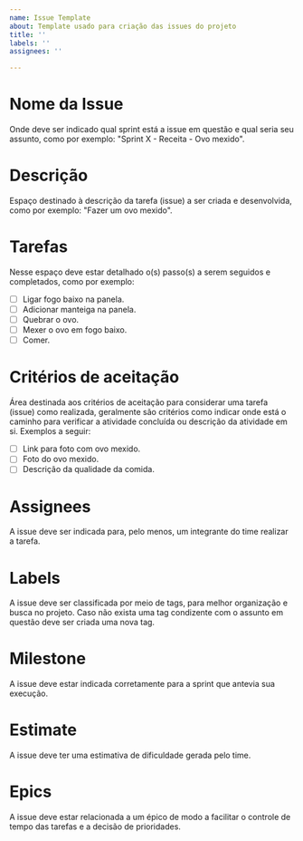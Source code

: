 ```yaml
---
name: Issue Template
about: Template usado para criação das issues do projeto
title: ''
labels: ''
assignees: ''

---
```


# Nome da Issue
Onde deve ser indicado qual sprint está a issue em questão e qual seria seu assunto, como por exemplo: "Sprint X - Receita - Ovo mexido".

# Descrição
Espaço destinado à descrição da tarefa (issue) a ser criada e desenvolvida, como por exemplo: "Fazer um ovo mexido".

# Tarefas
Nesse espaço deve estar detalhado o(s) passo(s) a serem seguidos e completados, como por exemplo:
- [ ] Ligar fogo baixo na panela.
- [ ] Adicionar manteiga na panela.
- [ ] Quebrar o ovo.
- [ ] Mexer o ovo em fogo baixo.
- [ ] Comer.

# Critérios de aceitação
Área destinada aos critérios de aceitação para considerar uma tarefa (issue) como realizada, geralmente são critérios como indicar onde está o caminho para verificar a atividade concluída ou descrição da atividade em si. Exemplos a seguir:
- [ ] Link para foto com ovo mexido.
- [ ] Foto do ovo mexido.
- [ ] Descrição da qualidade da comida.

# Assignees
A issue deve ser indicada para, pelo menos, um integrante do time realizar a tarefa.

# Labels
A issue deve ser classificada por meio de tags, para melhor organização e busca no projeto. Caso não exista uma tag condizente com o assunto em questão deve ser criada uma nova tag.

# Milestone
A issue deve estar indicada corretamente para a sprint que antevia sua execução.

# Estimate
A issue deve ter uma estimativa de dificuldade gerada pelo time.

# Epics
A issue deve estar relacionada a um épico de modo a facilitar o controle de tempo das tarefas e a decisão de prioridades.
